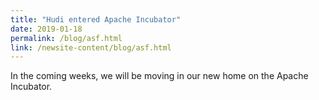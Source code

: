 ```yaml
---
title: "Hudi entered Apache Incubator"
date: 2019-01-18
permalink: /blog/asf.html
link: /newsite-content/blog/asf.html
---
```


In the coming weeks, we will be moving in our new home on the Apache Incubator.

